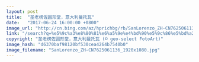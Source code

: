 ```yaml
---
layout: post
title:  "圣老楞佐圆形堂，意大利曼托瓦"
date:   "2017-06-24 16:00:00 +0800"
image_url: "http://cn.bing.com/az/hprichbg/rb/SanLorenzo_ZH-CN7625061136_1920x1080.jpg"
link: "/search?q=%e5%9c%a3%e8%80%81%e6%a5%9e%e4%bd%90%e5%9c%86%e5%bd%a2%e5%a0%82&form=hpcapt&mkt=zh-cn"
copyright: "圣老楞佐圆形堂，意大利曼托瓦 (© geo-select FotoArt)"
image_hash: "d6370baf98120bf530cea4264b7540b0"
image_filename: "SanLorenzo_ZH-CN7625061136_1920x1080.jpg"
---
```


